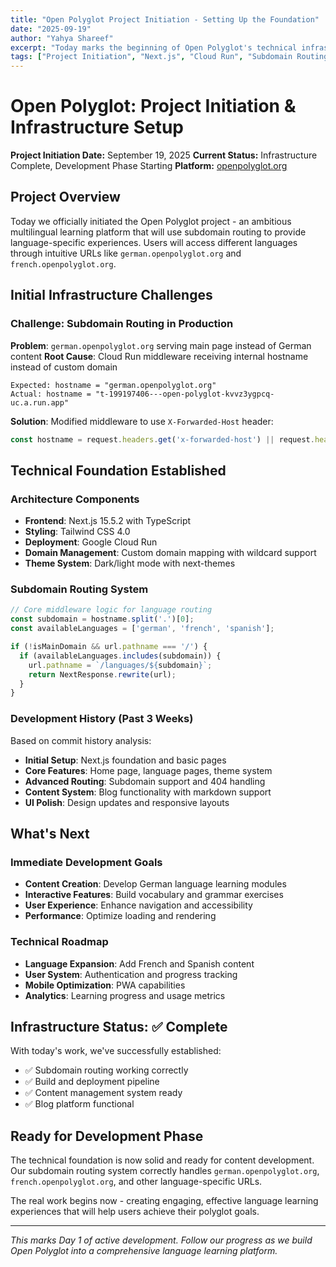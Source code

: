 ```yaml
---
title: "Open Polyglot Project Initiation - Setting Up the Foundation"
date: "2025-09-19"
author: "Yahya Shareef"
excerpt: "Today marks the beginning of Open Polyglot's technical infrastructure setup. A comprehensive look at the initial deployment challenges and solutions we encountered while setting up subdomain routing for our multilingual learning platform."
tags: ["Project Initiation", "Next.js", "Cloud Run", "Subdomain Routing", "DevOps"]
---
```


# Open Polyglot: Project Initiation & Infrastructure Setup

**Project Initiation Date:** September 19, 2025
**Current Status:** Infrastructure Complete, Development Phase Starting
**Platform:** [openpolyglot.org](https://openpolyglot.org)

## Project Overview

Today we officially initiated the Open Polyglot project - an ambitious multilingual learning platform that will use subdomain routing to provide language-specific experiences. Users will access different languages through intuitive URLs like `german.openpolyglot.org` and `french.openpolyglot.org`.

## Initial Infrastructure Challenges

### Challenge: Subdomain Routing in Production
**Problem**: `german.openpolyglot.org` serving main page instead of German content
**Root Cause**: Cloud Run middleware receiving internal hostname instead of custom domain
```
Expected: hostname = "german.openpolyglot.org"
Actual: hostname = "t-199197406---open-polyglot-kvvz3ygpcq-uc.a.run.app"
```
**Solution**: Modified middleware to use `X-Forwarded-Host` header:
```typescript
const hostname = request.headers.get('x-forwarded-host') || request.headers.get('host') || '';
```

## Technical Foundation Established

### Architecture Components
- **Frontend**: Next.js 15.5.2 with TypeScript
- **Styling**: Tailwind CSS 4.0
- **Deployment**: Google Cloud Run
- **Domain Management**: Custom domain mapping with wildcard support
- **Theme System**: Dark/light mode with next-themes

### Subdomain Routing System
```typescript
// Core middleware logic for language routing
const subdomain = hostname.split('.')[0];
const availableLanguages = ['german', 'french', 'spanish'];

if (!isMainDomain && url.pathname === '/') {
  if (availableLanguages.includes(subdomain)) {
    url.pathname = `/languages/${subdomain}`;
    return NextResponse.rewrite(url);
  }
}
```

### Development History (Past 3 Weeks)
Based on commit history analysis:
- **Initial Setup**: Next.js foundation and basic pages
- **Core Features**: Home page, language pages, theme system
- **Advanced Routing**: Subdomain support and 404 handling
- **Content System**: Blog functionality with markdown support
- **UI Polish**: Design updates and responsive layouts

## What's Next

### Immediate Development Goals
- **Content Creation**: Develop German language learning modules
- **Interactive Features**: Build vocabulary and grammar exercises
- **User Experience**: Enhance navigation and accessibility
- **Performance**: Optimize loading and rendering

### Technical Roadmap
- **Language Expansion**: Add French and Spanish content
- **User System**: Authentication and progress tracking
- **Mobile Optimization**: PWA capabilities
- **Analytics**: Learning progress and usage metrics

## Infrastructure Status: ✅ Complete

With today's work, we've successfully established:
- ✅ Subdomain routing working correctly
- ✅ Build and deployment pipeline
- ✅ Content management system ready
- ✅ Blog platform functional

## Ready for Development Phase

The technical foundation is now solid and ready for content development. Our subdomain routing system correctly handles `german.openpolyglot.org`, `french.openpolyglot.org`, and other language-specific URLs.

The real work begins now - creating engaging, effective language learning experiences that will help users achieve their polyglot goals.

---

*This marks Day 1 of active development. Follow our progress as we build Open Polyglot into a comprehensive language learning platform.*